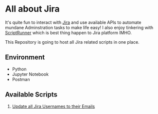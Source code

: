 # All about Jira
It's quite fun to interact with [Jira](https://atlassian.com/software/jira) and use available APIs to automate mundane Adminstration tasks to make life easy! I also enjoy tinkering with [ScriptRunner](https://www.adaptavist.com/atlassian-apps/scriptrunner-for-jira/) which is best thing happen to Jira platform IMHO. 

This Repository is going to host all Jira related scripts in one place.

## Environment
* Python
* Jupyter Notebook
* Postman

## Available Scripts
1. [Update all Jira Usernames to their Emails](https://github.com/rkadam/jira/update-jira-usernames)
